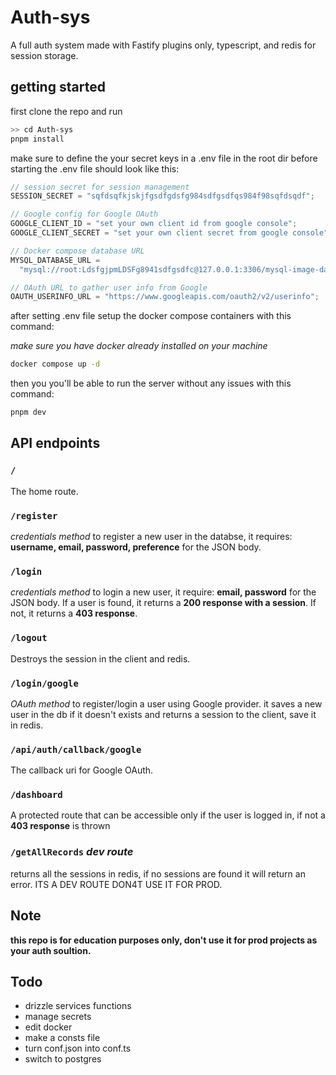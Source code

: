 ﻿# Auth-sys

A full auth system made with Fastify plugins only, typescript, and redis for session storage.

## getting started

first clone the repo and run

```bash
>> cd Auth-sys
pnpm install
```

make sure to define the your secret keys in a .env file in the root dir before starting the .env file should look like this:

```ts
// session secret for session management
SESSION_SECRET = "sqfdsqfkjskjfgsdfgdsfg984sdfgsdfqs984f98sqfdsqdf";

// Google config for Google OAuth
GOOGLE_CLIENT_ID = "set your own client id from google console";
GOOGLE_CLIENT_SECRET = "set your own client secret from google console";

// Docker compose database URL
MYSQL_DATABASE_URL =
  "mysql://root:LdsfgjpmLDSFg8941sdfgsdfc@127.0.0.1:3306/mysql-image-database1";

// OAuth URL to gather user info from Google
OAUTH_USERINFO_URL = "https://www.googleapis.com/oauth2/v2/userinfo";
```

after setting .env file setup the docker compose containers with this command:

_make sure you have docker already installed on your machine_

```bash
docker compose up -d
```

then you you'll be able to run the server without any issues with this command:

```bash
pnpm dev
```

## API endpoints

### `/`

The home route.

### `/register`

_credentials method_ to register a new user in the databse, it requires: **username, email, password, preference** for the JSON body.

### `/login`

_credentials method_ to login a new user, it require: **email, password** for the JSON body. If a user is found, it returns a **200 response with a session**. If not, it returns a **403 response**.

### `/logout`

Destroys the session in the client and redis.

### `/login/google`

_OAuth method_ to register/login a user using Google provider. it saves a new user in the db if it doesn't exists and returns a session to the client, save it in redis.

### `/api/auth/callback/google`

The callback uri for Google OAuth.

### `/dashboard`

A protected route that can be accessible only if the user is logged in, if not a **403 response** is thrown

### `/getAllRecords` _dev route_

returns all the sessions in redis, if no sessions are found it will return an error.
ITS A DEV ROUTE DON4T USE IT FOR PROD.

## Note

**this repo is for education purposes only, don't use it for prod projects as your auth soultion.**

## Todo

- drizzle services functions
- manage secrets
- edit docker
- make a consts file
- turn conf.json into conf.ts
- switch to postgres
